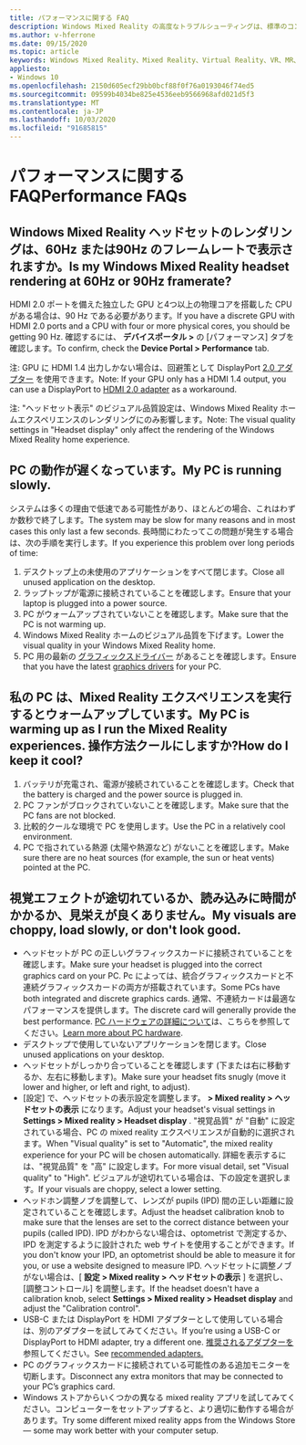 ```yaml
---
title: パフォーマンスに関する FAQ
description: Windows Mixed Reality の高度なトラブルシューティングは、標準のコンシューマーサポートドキュメントを超えています。
ms.author: v-hferrone
ms.date: 09/15/2020
ms.topic: article
keywords: Windows Mixed Reality、Mixed Reality、Virtual Reality、VR、MR、トラブルシューティング、エラー、ヘルプ、サポート、パフォーマンス
appliesto:
- Windows 10
ms.openlocfilehash: 2150d605ecf29bb0bcf88f0f76a0193046f74ed5
ms.sourcegitcommit: 09599b4034be825e4536eeb9566968afd021d5f3
ms.translationtype: MT
ms.contentlocale: ja-JP
ms.lasthandoff: 10/03/2020
ms.locfileid: "91685815"
---
```

# <a name="performance-faqs"></a><span data-ttu-id="b7b1c-104">パフォーマンスに関する FAQ</span><span class="sxs-lookup"><span data-stu-id="b7b1c-104">Performance FAQs</span></span>

## <a name="is-my-windows-mixed-reality-headset-rendering-at-60hz-or-90hz-framerate"></a><span data-ttu-id="b7b1c-105">Windows Mixed Reality ヘッドセットのレンダリングは、60Hz または90Hz のフレームレートで表示されますか。</span><span class="sxs-lookup"><span data-stu-id="b7b1c-105">Is my Windows Mixed Reality headset rendering at 60Hz or 90Hz framerate?</span></span>

<span data-ttu-id="b7b1c-106">HDMI 2.0 ポートを備えた独立した GPU と4つ以上の物理コアを搭載した CPU がある場合は、90 Hz である必要があります。</span><span class="sxs-lookup"><span data-stu-id="b7b1c-106">If you have a discrete GPU with HDMI 2.0 ports and a CPU with four or more physical cores, you should be getting 90 Hz.</span></span> <span data-ttu-id="b7b1c-107">確認するには、 **デバイスポータル >** の [パフォーマンス] タブを確認します。</span><span class="sxs-lookup"><span data-stu-id="b7b1c-107">To confirm, check the **Device Portal > Performance** tab.</span></span> 

<span data-ttu-id="b7b1c-108">注: GPU に HDMI 1.4 出力しかない場合は、回避策として DisplayPort [2.0 アダプター](recommended-adapters-for-windows-mixed-reality-capable-pcs.md) を使用できます。</span><span class="sxs-lookup"><span data-stu-id="b7b1c-108">Note: If your GPU only has a HDMI 1.4 output, you can use a DisplayPort to [HDMI 2.0 adapter](recommended-adapters-for-windows-mixed-reality-capable-pcs.md) as a workaround.</span></span> 

<span data-ttu-id="b7b1c-109">注: "ヘッドセット表示" のビジュアル品質設定は、Windows Mixed Reality ホームエクスペリエンスのレンダリングにのみ影響します。</span><span class="sxs-lookup"><span data-stu-id="b7b1c-109">Note: The visual quality settings in "Headset display" only affect the rendering of the Windows Mixed Reality home experience.</span></span>

## <a name="my-pc-is-running-slowly"></a><span data-ttu-id="b7b1c-110">PC の動作が遅くなっています。</span><span class="sxs-lookup"><span data-stu-id="b7b1c-110">My PC is running slowly.</span></span>

<span data-ttu-id="b7b1c-111">システムは多くの理由で低速である可能性があり、ほとんどの場合、これはわずか数秒で終了します。</span><span class="sxs-lookup"><span data-stu-id="b7b1c-111">The system may be slow for many reasons and in most cases this only last a few seconds.</span></span> <span data-ttu-id="b7b1c-112">長時間にわたってこの問題が発生する場合は、次の手順を実行します。</span><span class="sxs-lookup"><span data-stu-id="b7b1c-112">If you experience this problem over long periods of time:</span></span>
1. <span data-ttu-id="b7b1c-113">デスクトップ上の未使用のアプリケーションをすべて閉じます。</span><span class="sxs-lookup"><span data-stu-id="b7b1c-113">Close all unused application on the desktop.</span></span>
2. <span data-ttu-id="b7b1c-114">ラップトップが電源に接続されていることを確認します。</span><span class="sxs-lookup"><span data-stu-id="b7b1c-114">Ensure that your laptop is plugged into a power source.</span></span>
3. <span data-ttu-id="b7b1c-115">PC がウォームアップされていないことを確認します。</span><span class="sxs-lookup"><span data-stu-id="b7b1c-115">Make sure that the PC is not warming up.</span></span>
4. <span data-ttu-id="b7b1c-116">Windows Mixed Reality ホームのビジュアル品質を下げます。</span><span class="sxs-lookup"><span data-stu-id="b7b1c-116">Lower the visual quality in your Windows Mixed Reality home.</span></span>
5. <span data-ttu-id="b7b1c-117">PC 用の最新の [グラフィックスドライバー](other-questions.md#my-graphics-driver-isnt-supported-im-getting-graphics-driver-failure-errors) があることを確認します。</span><span class="sxs-lookup"><span data-stu-id="b7b1c-117">Ensure that you have the latest [graphics drivers](other-questions.md#my-graphics-driver-isnt-supported-im-getting-graphics-driver-failure-errors) for your PC.</span></span>

## <a name="my-pc-is-warming-up-as-i-run-the-mixed-reality-experiences-how-do-i-keep-it-cool"></a><span data-ttu-id="b7b1c-118">私の PC は、Mixed Reality エクスペリエンスを実行するとウォームアップしています。</span><span class="sxs-lookup"><span data-stu-id="b7b1c-118">My PC is warming up as I run the Mixed Reality experiences.</span></span> <span data-ttu-id="b7b1c-119">操作方法クールにしますか?</span><span class="sxs-lookup"><span data-stu-id="b7b1c-119">How do I keep it cool?</span></span>

1. <span data-ttu-id="b7b1c-120">バッテリが充電され、電源が接続されていることを確認します。</span><span class="sxs-lookup"><span data-stu-id="b7b1c-120">Check that the battery is charged and the power source is plugged in.</span></span>
2. <span data-ttu-id="b7b1c-121">PC ファンがブロックされていないことを確認します。</span><span class="sxs-lookup"><span data-stu-id="b7b1c-121">Make sure that the PC fans are not blocked.</span></span>
3. <span data-ttu-id="b7b1c-122">比較的クールな環境で PC を使用します。</span><span class="sxs-lookup"><span data-stu-id="b7b1c-122">Use the PC in a relatively cool environment.</span></span>
4. <span data-ttu-id="b7b1c-123">PC で指されている熱源 (太陽や熱源など) がないことを確認します。</span><span class="sxs-lookup"><span data-stu-id="b7b1c-123">Make sure there are no heat sources (for example, the sun or heat vents) pointed at the PC.</span></span>

## <a name="my-visuals-are-choppy-load-slowly-or-dont-look-good"></a><span data-ttu-id="b7b1c-124">視覚エフェクトが途切れているか、読み込みに時間がかかるか、見栄えが良くありません。</span><span class="sxs-lookup"><span data-stu-id="b7b1c-124">My visuals are choppy, load slowly, or don't look good.</span></span>
* <span data-ttu-id="b7b1c-125">ヘッドセットが PC の正しいグラフィックスカードに接続されていることを確認します。</span><span class="sxs-lookup"><span data-stu-id="b7b1c-125">Make sure your headset is plugged into the correct graphics card on your PC.</span></span> <span data-ttu-id="b7b1c-126">Pc によっては、統合グラフィックスカードと不連続グラフィックスカードの両方が搭載されています。</span><span class="sxs-lookup"><span data-stu-id="b7b1c-126">Some PCs have both integrated and discrete graphics cards.</span></span> <span data-ttu-id="b7b1c-127">通常、不連続カードは最適なパフォーマンスを提供します。</span><span class="sxs-lookup"><span data-stu-id="b7b1c-127">The discrete card will generally provide the best performance.</span></span> <span data-ttu-id="b7b1c-128">[PC ハードウェアの詳細について](https://support.microsoft.com/en-us/help/4039260/windows-10-mixed-reality-pc-hardware-guidelines)は、こちらを参照してください。</span><span class="sxs-lookup"><span data-stu-id="b7b1c-128">[Learn more about PC hardware](https://support.microsoft.com/en-us/help/4039260/windows-10-mixed-reality-pc-hardware-guidelines).</span></span>
* <span data-ttu-id="b7b1c-129">デスクトップで使用していないアプリケーションを閉じます。</span><span class="sxs-lookup"><span data-stu-id="b7b1c-129">Close unused applications on your desktop.</span></span>
* <span data-ttu-id="b7b1c-130">ヘッドセットがしっかり合っていることを確認します (下または右に移動するか、左右に移動します)。</span><span class="sxs-lookup"><span data-stu-id="b7b1c-130">Make sure your headset fits snugly (move it lower and higher, or left and right, to adjust).</span></span>
* <span data-ttu-id="b7b1c-131">[設定] で、ヘッドセットの表示設定を調整します。 **> Mixed reality > ヘッドセットの表示** になります。</span><span class="sxs-lookup"><span data-stu-id="b7b1c-131">Adjust your headset's visual settings in **Settings > Mixed reality > Headset display** .</span></span> <span data-ttu-id="b7b1c-132">"視覚品質" が "自動" に設定されている場合、PC の mixed reality エクスペリエンスが自動的に選択されます。</span><span class="sxs-lookup"><span data-stu-id="b7b1c-132">When "Visual quality" is set to "Automatic", the mixed reality experience for your PC will be chosen automatically.</span></span> <span data-ttu-id="b7b1c-133">詳細を表示するには、"視覚品質" を "高" に設定します。</span><span class="sxs-lookup"><span data-stu-id="b7b1c-133">For more visual detail, set "Visual quality" to "High".</span></span> <span data-ttu-id="b7b1c-134">ビジュアルが途切れている場合は、下の設定を選択します。</span><span class="sxs-lookup"><span data-stu-id="b7b1c-134">If your visuals are choppy, select a lower setting.</span></span>
* <span data-ttu-id="b7b1c-135">ヘッドホン調整ノブを調整して、レンズが pupils (IPD) 間の正しい距離に設定されていることを確認します。</span><span class="sxs-lookup"><span data-stu-id="b7b1c-135">Adjust the headset calibration knob to make sure that the lenses are set to the correct distance between your pupils (called IPD).</span></span> <span data-ttu-id="b7b1c-136">IPD がわからない場合は、optometrist で測定するか、IPD を測定するように設計された web サイトを使用することができます。</span><span class="sxs-lookup"><span data-stu-id="b7b1c-136">If you don't know your IPD, an optometrist should be able to measure it for you, or use a website designed to measure IPD.</span></span> <span data-ttu-id="b7b1c-137">ヘッドセットに調整ノブがない場合は、[ **設定 > Mixed reality > ヘッドセットの表示** ] を選択し、[調整コントロール] を調整します。</span><span class="sxs-lookup"><span data-stu-id="b7b1c-137">If the headset doesn't have a calibration knob, select **Settings > Mixed reality > Headset display** and adjust the "Calibration control".</span></span>
* <span data-ttu-id="b7b1c-138">USB-C または DisplayPort を HDMI アダプターとして使用している場合は、別のアダプターを試してみてください。</span><span class="sxs-lookup"><span data-stu-id="b7b1c-138">If you’re using a USB-C or DisplayPort to HDMI adapter, try a different one.</span></span> <span data-ttu-id="b7b1c-139">[推奨されるアダプターを](recommended-adapters-for-windows-mixed-reality-capable-pcs.md)参照してください。</span><span class="sxs-lookup"><span data-stu-id="b7b1c-139">See [recommended adapters.](recommended-adapters-for-windows-mixed-reality-capable-pcs.md)</span></span>
* <span data-ttu-id="b7b1c-140">PC のグラフィックスカードに接続されている可能性のある追加モニターを切断します。</span><span class="sxs-lookup"><span data-stu-id="b7b1c-140">Disconnect any extra monitors that may be connected to your PC’s graphics card.</span></span>
* <span data-ttu-id="b7b1c-141">Windows ストアからいくつかの異なる mixed reality アプリを試してみてください。コンピューターをセットアップすると、より適切に動作する場合があります。</span><span class="sxs-lookup"><span data-stu-id="b7b1c-141">Try some different mixed reality apps from the Windows Store — some may work better with your computer setup.</span></span>
